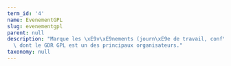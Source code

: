 ```yaml
---
term_id: '4'
name: EvenementGPL
slug: evenementgpl
parent: null
description: "Marque les \xE9v\xE9nements (journ\xE9e de travail, conf\xE9rence,...)\
  \ dont le GDR GPL est un des principaux organisateurs."
taxonomy: null
---
```


